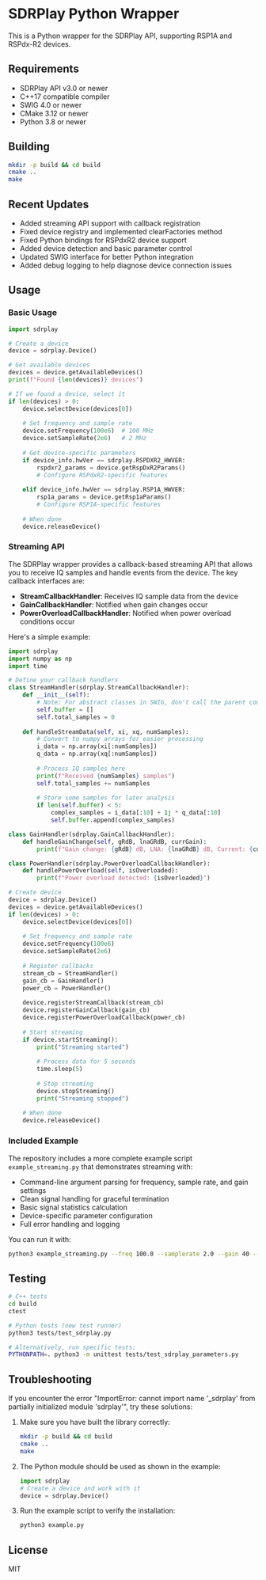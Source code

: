# SDRPlay Python Wrapper

This is a Python wrapper for the SDRPlay API, supporting RSP1A and RSPdx-R2 devices.

## Requirements

- SDRPlay API v3.0 or newer
- C++17 compatible compiler
- SWIG 4.0 or newer
- CMake 3.12 or newer
- Python 3.8 or newer

## Building

```bash
mkdir -p build && cd build
cmake ..
make
```

## Recent Updates

- Added streaming API support with callback registration
- Fixed device registry and implemented clearFactories method
- Fixed Python bindings for RSPdxR2 device support
- Added device detection and basic parameter control
- Updated SWIG interface for better Python integration
- Added debug logging to help diagnose device connection issues

## Usage

### Basic Usage

```python
import sdrplay

# Create a device
device = sdrplay.Device()

# Get available devices
devices = device.getAvailableDevices()
print(f"Found {len(devices)} devices")

# If we found a device, select it
if len(devices) > 0:
    device.selectDevice(devices[0])
    
    # Set frequency and sample rate
    device.setFrequency(100e6)  # 100 MHz
    device.setSampleRate(2e6)   # 2 MHz
    
    # Get device-specific parameters
    if device_info.hwVer == sdrplay.RSPDXR2_HWVER:
        rspdxr2_params = device.getRspDxR2Params()
        # Configure RSPdxR2-specific features
    
    elif device_info.hwVer == sdrplay.RSP1A_HWVER:
        rsp1a_params = device.getRsp1aParams()
        # Configure RSP1A-specific features
        
    # When done
    device.releaseDevice()
```

### Streaming API

The SDRPlay wrapper provides a callback-based streaming API that allows you to receive IQ samples and handle events from the device. The key callback interfaces are:

- **StreamCallbackHandler**: Receives IQ sample data from the device
- **GainCallbackHandler**: Notified when gain changes occur
- **PowerOverloadCallbackHandler**: Notified when power overload conditions occur

Here's a simple example:

```python
import sdrplay
import numpy as np
import time

# Define your callback handlers
class StreamHandler(sdrplay.StreamCallbackHandler):
    def __init__(self):
        # Note: For abstract classes in SWIG, don't call the parent constructor
        self.buffer = []
        self.total_samples = 0
    
    def handleStreamData(self, xi, xq, numSamples):
        # Convert to numpy arrays for easier processing
        i_data = np.array(xi[:numSamples])
        q_data = np.array(xq[:numSamples])
        
        # Process IQ samples here
        print(f"Received {numSamples} samples")
        self.total_samples += numSamples
        
        # Store some samples for later analysis
        if len(self.buffer) < 5:
            complex_samples = i_data[:10] + 1j * q_data[:10]
            self.buffer.append(complex_samples)

class GainHandler(sdrplay.GainCallbackHandler):
    def handleGainChange(self, gRdB, lnaGRdB, currGain):
        print(f"Gain change: {gRdB} dB, LNA: {lnaGRdB} dB, Current: {currGain}")

class PowerHandler(sdrplay.PowerOverloadCallbackHandler):
    def handlePowerOverload(self, isOverloaded):
        print(f"Power overload detected: {isOverloaded}")

# Create device
device = sdrplay.Device()
devices = device.getAvailableDevices()
if len(devices) > 0:
    device.selectDevice(devices[0])
    
    # Set frequency and sample rate
    device.setFrequency(100e6)
    device.setSampleRate(2e6)
    
    # Register callbacks
    stream_cb = StreamHandler()
    gain_cb = GainHandler()
    power_cb = PowerHandler()
    
    device.registerStreamCallback(stream_cb)
    device.registerGainCallback(gain_cb)
    device.registerPowerOverloadCallback(power_cb)
    
    # Start streaming
    if device.startStreaming():
        print("Streaming started")
        
        # Process data for 5 seconds
        time.sleep(5)
        
        # Stop streaming
        device.stopStreaming()
        print("Streaming stopped")
    
    # When done
    device.releaseDevice()
```

### Included Example

The repository includes a more complete example script `example_streaming.py` that demonstrates streaming with:

- Command-line argument parsing for frequency, sample rate, and gain settings
- Clean signal handling for graceful termination
- Basic signal statistics calculation
- Device-specific parameter configuration
- Full error handling and logging

You can run it with:

```bash
python3 example_streaming.py --freq 100.0 --samplerate 2.0 --gain 40 --time 10
```

## Testing

```bash
# C++ tests
cd build
ctest

# Python tests (new test runner)
python3 tests/test_sdrplay.py

# Alternatively, run specific tests:
PYTHONPATH=. python3 -m unittest tests/test_sdrplay_parameters.py
```

## Troubleshooting

If you encounter the error "ImportError: cannot import name '_sdrplay' from partially initialized module 'sdrplay'", try these solutions:

1. Make sure you have built the library correctly:
   ```bash
   mkdir -p build && cd build
   cmake ..
   make
   ```

2. The Python module should be used as shown in the example:
   ```python
   import sdrplay
   # Create a device and work with it
   device = sdrplay.Device()
   ```

3. Run the example script to verify the installation:
   ```bash
   python3 example.py
   ```

## License

MIT